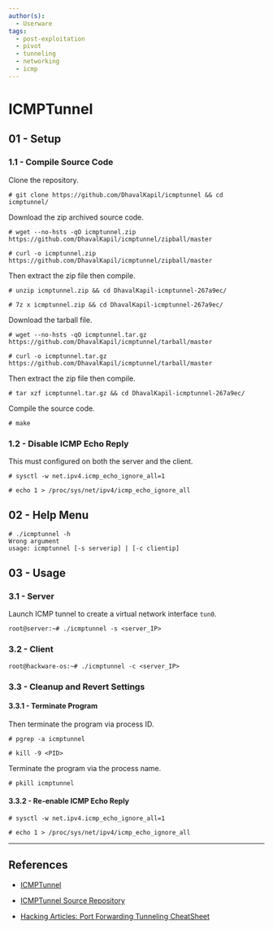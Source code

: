 ```yaml
---
author(s):
  - Userware
tags:
  - post-exploitation
  - pivot
  - tunneling
  - networking
  - icmp
---
```

# ICMPTunnel

## 01 - Setup

### 1.1 - Compile Source Code

Clone the repository.

```
# git clone https://github.com/DhavalKapil/icmptunnel && cd icmptunnel/
```

Download the zip archived source code.

```
# wget --no-hsts -qO icmptunnel.zip https://github.com/DhavalKapil/icmptunnel/zipball/master

# curl -o icmptunnel.zip https://github.com/DhavalKapil/icmptunnel/zipball/master
```

Then extract the zip file then compile.

```
# unzip icmptunnel.zip && cd DhavalKapil-icmptunnel-267a9ec/

# 7z x icmptunnel.zip && cd DhavalKapil-icmptunnel-267a9ec/
```

Download the tarball file.

```
# wget --no-hsts -qO icmptunnel.tar.gz https://github.com/DhavalKapil/icmptunnel/tarball/master

# curl -o icmptunnel.tar.gz https://github.com/DhavalKapil/icmptunnel/tarball/master
```

Then extract the zip file then compile.

```
# tar xzf icmptunnel.tar.gz && cd DhavalKapil-icmptunnel-267a9ec/
```

Compile the source code.

```
# make
```

### 1.2 - Disable ICMP Echo Reply

This must configured on both the server and the client.

```
# sysctl -w net.ipv4.icmp_echo_ignore_all=1

# echo 1 > /proc/sys/net/ipv4/icmp_echo_ignore_all
```

## 02 - Help Menu

```
# ./icmptunnel -h
Wrong argument
usage: icmptunnel [-s serverip] | [-c clientip]
```

## 03 - Usage

### 3.1 - Server

Launch ICMP tunnel to create a virtual network interface `tun0`.

```
root@server:~# ./icmptunnel -s <server_IP>
```

### 3.2 - Client

```
root@hackware-os:~# ./icmptunnel -c <server_IP>
```

### 3.3 - Cleanup and Revert Settings

#### 3.3.1 - Terminate Program

Then terminate the program via process ID.

```
# pgrep -a icmptunnel

# kill -9 <PID>
```

Terminate the program via the process name.

```
# pkill icmptunnel
```

#### 3.3.2 - Re-enable ICMP Echo Reply

```
# sysctl -w net.ipv4.icmp_echo_ignore_all=1

# echo 1 > /proc/sys/net/ipv4/icmp_echo_ignore_all
```

---
## References

- [ICMPTunnel](https://dhavalkapil.com/icmptunnel/)

- [ICMPTunnel Source Repository](https://github.com/DhavalKapil/icmptunnel)

- [Hacking Articles: Port Forwarding Tunneling CheatSheet](https://www.hackingarticles.in/port-forwarding-tunnelling-cheatsheet/)